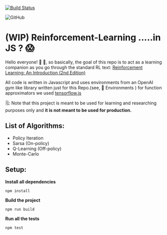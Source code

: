 [![Build Status](https://travis-ci.com/MrityunjayBhardwaj/Reinforcement-Learning-in-JS.svg?branch=master)](https://travis-ci.com/MrityunjayBhardwaj/Reinforcement-Learning-in-JS?style=flat-square)

![GitHub](https://img.shields.io/github/license/MrityunjayBhardwaj/Reinforcement-Learning-in-JS?style=flat-square)

# (WIP) Reinforcement-Learning .....in JS ? 😱

Hello everyone! 👋 🤗, so basically, the goal of this repo is to act as a learning companion as you go through the standard RL text: [Reinforcement Learning: An Introduction (2nd Edition)](http://incompleteideas.net/book/RLbook2020.pdf)

<!-- Each algorithm has its own README explaining the intuition behind that algorithm along with an example app.js implementing one of the exercise's solution. -->

All code is written in Javascript and uses environments from an OpenAI gym like library written just for this Repo.(see, 📂 Environments ) for function approximators we used [tensorflow.js](https://www.tensorflow.org/js/)

🗒: Note that this project is meant to be used for learning and researching purposes only and **it is not meant to be used for production.**


## List of Algorithms:

* Policy Iteration
* Sarsa (On-policy)
* Q-Learning (Off-policy)
* Monte-Carlo


## Setup:

**Install all dependencies**
```
npm install
```

**Build the project**
```
npm run build
```

**Run all the tests**
```
npm test
```